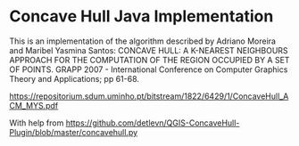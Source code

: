 # Concave Hull Java Implementation

This is an implementation of the algorithm described by Adriano Moreira and Maribel Yasmina Santos:
CONCAVE HULL: A K-NEAREST NEIGHBOURS APPROACH FOR THE COMPUTATION OF THE REGION OCCUPIED BY A SET OF POINTS.
GRAPP 2007 - International Conference on Computer Graphics Theory and Applications; pp 61-68.

https://repositorium.sdum.uminho.pt/bitstream/1822/6429/1/ConcaveHull_ACM_MYS.pdf

With help from https://github.com/detlevn/QGIS-ConcaveHull-Plugin/blob/master/concavehull.py
